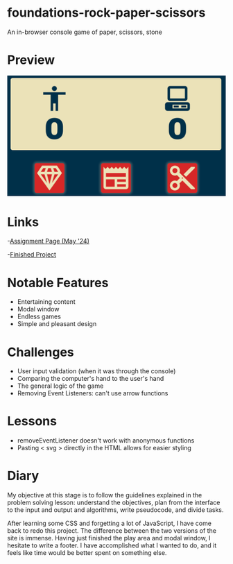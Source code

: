# foundations-rock-paper-scissors

An in-browser console game of paper, scissors, stone

# Preview

<div align="center">
    <img src="./project-preview.webp">
</div>

# Links

-[Assignment Page (May '24)](https://www.theodinproject.com/lessons/foundations-rock-paper-scissors)

-[Finished Project](https://erreurdesyntaxe.github.io/foundations-rps/)

# Notable Features

- Entertaining content
- Modal window
- Endless games
- Simple and pleasant design

# Challenges

- User input validation (when it was through the console)
- Comparing the computer's hand to the user's hand
- The general logic of the game
- Removing Event Listeners: can't use arrow functions

# Lessons

- removeEventListener doesn't work with anonymous functions
- Pasting < svg > directly in the HTML allows for easier styling

# Diary

My objective at this stage is to follow the guidelines explained in the problem solving lesson: understand the objectives, plan from the interface to the input and output and algorithms, write pseudocode, and divide tasks.

After learning some CSS and forgetting a lot of JavaScript, I have come back to redo this project. The difference between the two versions of the site is immense. Having just finished the play area and modal window, I hesitate to write a footer. I have accomplished what I wanted to do, and it feels like time would be better spent on something else.
